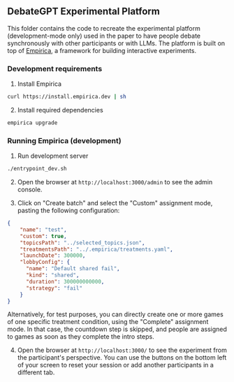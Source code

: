 ## DebateGPT Experimental Platform

This folder contains the code to recreate the experimental platform (development-mode only) used in the paper to have people debate synchronously with other participants or with LLMs. The platform is built on top of [Empirica](https://empirica.ly/), a framework for building interactive experiments.

### Development requirements

1. Install Empirica
```bash
curl https://install.empirica.dev | sh
```

2. Install required dependencies
```bash
empirica upgrade
```

### Running Empirica (development)

1. Run development server
```bash
./entrypoint_dev.sh
```

2. Open the browser at `http://localhost:3000/admin` to see the admin console.

3. Click on "Create batch" and select the "Custom" assignment mode, pasting the following configuration: 
```json
{
    "name": "test",
    "custom": true,
    "topicsPath": "../selected_topics.json",
    "treatmentsPath": "../.empirica/treatments.yaml",
    "launchDate": 300000,
    "lobbyConfig": {
      "name": "Default shared fail",
      "kind": "shared",
      "duration": 300000000000,
      "strategy": "fail"
    }
}
```
Alternatively, for test purposes, you can directly create one or more games of one specific treatment condition, using the "Complete" assignment mode. In that case, the countdown step is skipped, and people are assigned to games as soon as they complete the intro steps.

4. Open the browser at `http://localhost:3000/` to see the experiment from the participant's perspective. You can use the buttons on the bottom left of your screen to reset your session or add another participants in a different tab.
